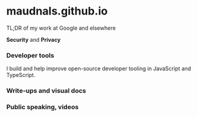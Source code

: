 # maudnals.github.io
TL;DR of my work at Google and elsewhere

**Security** and **Privacy**

### Developer tools

I build and help improve open-source developer tooling in JavaScript and TypeScript.

### Write-ups and visual docs

### Public speaking, videos
